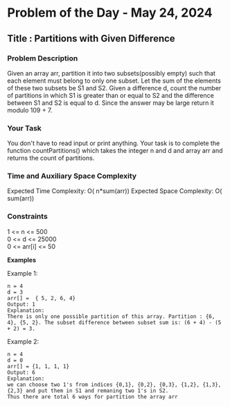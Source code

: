 # Problem of the Day - May 24, 2024

## Title : Partitions with Given Difference

### Problem Description

Given an array arr, partition it into two subsets(possibly empty) such that each element must belong to only one subset. Let the sum of the elements of these two subsets be S1 and S2. 
Given a difference d, count the number of partitions in which S1 is greater than or equal to S2 and the difference between S1 and S2 is equal to d. Since the answer may be large return it modulo 109 + 7.

### Your Task

You don't have to read input or print anything. Your task is to complete the function countPartitions() which takes the integer n and d and array arr and returns the count of partitions.

### Time and Auxiliary Space Complexity

Expected Time Complexity: O( n*sum(arr))
Expected Space Complexity: O( sum(arr))

### Constraints

1 <= n <= 500 \
0 <= d  <= 25000 \
0 <= arr[i] <= 50 

**Examples**

Example 1:
```
n = 4
d = 3
arr[] =  { 5, 2, 6, 4}
Output: 1
Explanation:
There is only one possible partition of this array. Partition : {6, 4}, {5, 2}. The subset difference between subset sum is: (6 + 4) - (5 + 2) = 3.

```

Example 2:
```
n = 4
d = 0 
arr[] = {1, 1, 1, 1} 
Output: 6 
Explanation:
we can choose two 1's from indices {0,1}, {0,2}, {0,3}, {1,2}, {1,3}, {2,3} and put them in S1 and remaning two 1's in S2.
Thus there are total 6 ways for partition the array arr

```
